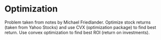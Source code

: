 # Optimization

Problem taken from notes by Michael Friedlander.
Optimize stock returns (taken from Yahoo Stocks) and use CVX (optimization package) to find best return. Use convex optimization to find best ROI (return on investments).
